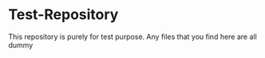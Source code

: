 # Test-Repository
This repository is purely for test purpose. Any files that you find here are all dummy
